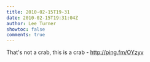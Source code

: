```yaml
---
title: 2010-02-15T19-31
date: 2010-02-15T19:31:04Z
author: Lee Turner
showtoc: false
comments: true
---
```


That's not a crab, this is a crab - http://ping.fm/OYzyv

